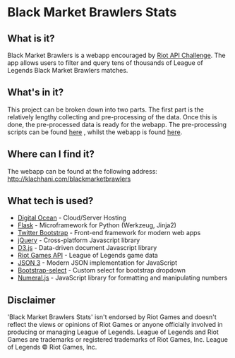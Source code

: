 Black Market Brawlers Stats
=======

What is it?
-------
Black Market Brawlers is a webapp encouraged by [Riot API Challenge](https://developer.riotgames.com/discussion/announcements/show/2lxEyIcE). The app allows users to filter and query tens of thousands of League of Legends Black Market Brawlers matches.

What's in it?
--------
This project can be broken down into two parts. The first part is the relatively lengthy collecting and pre-processing of the data. Once this is done, the pre-processed data is ready for the webapp.
The pre-processing scripts can be found [here](https://github.com/KLachhani/RiotAPIChallenge2.0/tree/master/FlaskApp/scripts) , whilst the webapp is found [here](https://github.com/KLachhani/RiotAPIChallenge2.0/tree/master/FlaskApp/FlaskApp).

Where can I find it?
-------
The webapp can be found at the following address: http://klachhani.com/blackmarketbrawlers

What tech is used?
-------
- [Digital Ocean](https://www.digitalocean.com/) - Cloud/Server Hosting
- [Flask](http://flask.pocoo.org/) - Microframework for Python (Werkzeug, Jinja2)
- [Twitter Bootstrap](http://getbootstrap.com/) - Front-end framework for modern web apps
- [jQuery](https://jquery.com/) - Cross-platform Javascript library
- [D3.js](http://d3js.org/) - Data-driven document Javascript library
- [Riot Games API](https://developer.riotgames.com/) - League of Legends game data
- [JSON 3](https://bestiejs.github.io/json3/) - Modern JSON implementation for JavaScript
- [Bootstrap-select](http://silviomoreto.github.io/bootstrap-select/) - Custom select for bootstrap dropdown
- [Numeral.js](http://numeraljs.com/) - JavaScript library for formatting and manipulating numbers

Disclaimer
------
'Black Market Brawlers Stats' isn't endorsed by Riot Games and doesn't reflect the views or opinions of Riot Games or anyone officially involved in producing or managing League of Legends. League of Legends and Riot Games are trademarks or registered trademarks of Riot Games, Inc. League of Legends © Riot Games, Inc.

